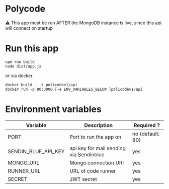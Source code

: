 # Polycode 

⚠️ This app must be run AFTER the MongoDB instance is live, since this api will connect on startup

# Run this app
```
npm run build 
node dist/app.js
```

or via docker 

```
docker build . -t policodev1/api
docker run -p 80:3000 [-e ENV_VARIABLES_BELOW ]policodev1/api
```

# Environment variables 
| Variable | Description | Required ?| 
| ---      | ---      | ---      |
| PORT | Port to run the app on | no (default: 80) |
| SENDIN_BLUE_API_KEY | api key for mail sending via Sendinblue | yes |
| MONGO_URL | Mongo connection URI | yes |
| RUNNER_URL | URL of code runner | yes |
| SECRET | JWT secret | yes |


